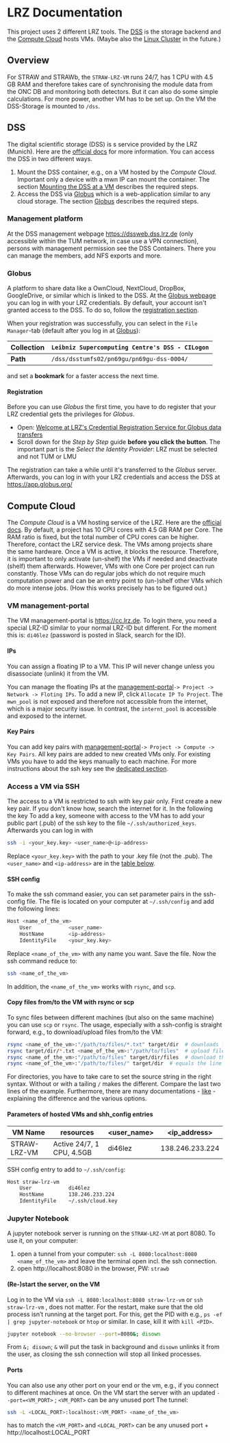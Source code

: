 # LRZ Documentation

This project uses 2 different LRZ tools. The [DSS](#DSS) is the storage backend and the [Compute Cloud](#Compute-Cloud) hosts VMs. (Maybe also the [Linux Cluster](https://doku.lrz.de/display/PUBLIC/Linux+Cluster) in the future.)

## Overview
For STRAW and STRAWb, the `STRAW-LRZ-VM` runs 24/7, has 1 CPU with 4.5 GB RAM and therefore takes care of synchronising the module data from the ONC DB and monitoring both detectors. But it can also do some simple calculations. For more power, another VM has to be set up. On the VM the DSS-Storage is mounted to `/dss`. 

## DSS
The digital scientific storage (DSS) is s service provided by the LRZ (Munich).  Here are the [official docs](https://doku.lrz.de/display/PUBLIC/Data+Science+Storage) for more information. 
You can access the DSS in two different ways. 
1. Mount the DSS container, e.g., on a VM hosted by the *Compute Cloud*. Important only a device with a mwn IP can mount the container. The section [Mounting the DSS at a VM](LRZ_mount_DSS.md) describes the required steps. 
1. Access the DSS via [Globus](https://www.globus.org) which is a web-application similar to any cloud storage. The section [Globus](#Globus) describes the required steps.

### Management platform
At the DSS management webpage https://dssweb.dss.lrz.de (only accessible within the TUM network, in case use a VPN connection), persons with management permission see the DSS Containers. There you can manage the members, add NFS exports and more.

### Globus
A platform to share data like a OwnCloud, NextCloud, DropBox, GoogleDrive, or similar which is linked to the DSS.
At the [Globus webpage](https://www.globus.org) you can log in with your LRZ credentials. By default, your account isn't granted access to the DSS. To do so, follow the [registration section](#Registration).

When your registration was successfully, you can select in the `File Manager`-tab (default after you log in at [Globus](https://www.globus.org)):

| **Collection** | `Leibniz Supercomputing Centre's DSS - CILogon` |
| --- | --- |
| **Path** | `/dss/dsstumfs02/pn69gu/pn69gu-dss-0004/` |

and set a **bookmark** for a faster access the next time.

#### Registration
Before you can use *Globus* the first time, you have to do register that your LRZ credential gets the privileges for *Globus*. 
- Open: [Welcome at LRZ's
Credential Registration Service for
Globus data transfers](https://www.dss.lrz.de/cilogon/register)
- Scroll down for the *Step by Step* guide **before you click the button**.
The important part is the *Select the Identity Provider*: LRZ must be selected and not TUM or LMU

The registration can take a while until it's transferred to the *Globus* server. Afterwards, you can log in with your LRZ credentials and access the DSS at https://app.globus.org/


## Compute Cloud
The *Compute Cloud* is a VM hosting service of the LRZ. Here are the [official docs](https://doku.lrz.de/display/PUBLIC/Compute+Cloud). By default, a project has 10 CPU cores with 4.5 GB RAM per Core. The RAM ratio is fixed, but the total number of CPU cores can be higher. Therefore, contact the LRZ service desk. The VMs among projects share the same hardware. Once a VM is active, it blocks the resource.
Therefore, it is important to only activate (un-shelf) the VMs if needed and deactivate (shelf) them afterwards. However, VMs with one Core per project can run constantly. Those VMs can do regular jobs which do not require much computation power and can be an entry point to (un-)shelf other VMs which do more intense jobs. (How this works precisely has to be figured out.)

### VM management-portal
The VM management-portal is https://cc.lrz.de. To login there, you need a special LRZ-ID similar to your normal LRZ-ID but different. For the moment this is: `di46lez` (password is posted in Slack, search for the ID).

#### IPs
You can assign a floating IP to a VM. This IP will never change unless you disassociate (unlink) it from the VM.

You can manage the floating IPs at the [management-portal](https://cc.lrz.de)`-> Project -> Network -> Floting IPs`.
To add a new IP, click `Allocate IP To Project`. The `mwn_pool` is not exposed and therefore not accessible from the internet, which is a major security issue.
In contrast, the `internt_pool` is accessible and exposed to the internet.

#### Key Pairs
You can add key pairs with [management-portal](https://cc.lrz.de)`-> Project -> Compute -> Key Pairs`. All key pairs are added to new created VMs only. For existing VMs you have to add the keys manually to each machine. For more instructions about the ssh key see the [dedicated section](#Access-a-VM-via-SSH).

### Access a VM via SSH
The access to a VM is restricted to ssh with key pair only. First create a new key pair. If you don't know how, search the internet for it. In the following the key 
To add a key, someone with access to the VM has to add your public part (.pub) of the ssh key to the file `~/.ssh/authorized_keys`. Afterwards you can log in with
```bash
ssh -i <your_key.key> <user_name>@<ip-address>
```
Replace `<your_key.key>` with the path to your .key file (not the .pub). The `<user_name>` and `<ip-address>` are in the [table below](#Parameters-of-hosted-VMs-and-shh_config-entries).

#### SSH config
To make the ssh command easier, you can set parameter pairs in the ssh-config file. The file is located on your computer at `~/.ssh/config` and add the following lines:
```bash
Host <name_of_the_vm>
    User            <user_name>
    HostName        <ip-address>
    IdentityFile    <your_key.key>
```
Replace `<name_of_the_vm>` with any name you want. Save the file. Now the ssh command reduce to:
```bash
ssh <name_of_the_vm>
```
In addition, the `<name_of_the_vm>` works with `rsync`, and `scp`.

#### Copy files from/to the VM with rsync or scp
To sync files between different machines (but also on the same machine) you can use `scp` or `rsync`. The usage, especially with a ssh-config is straight forward, e.g., to download/upload files from/to the VM:
```bash
rsync <name_of_the_vm>:"/path/to/files/*.txt" target/dir  # downloads files all txt-files from /path/to/files/
rsync target/dir/*.txt <name_of_the_vm>:"/path/to/files"  # upload files all txt-files from target/dir/
rsync <name_of_the_vm>:"/path/to/files" target/dir/files  # download the whole directory
rsync <name_of_the_vm>:"/path/to/files/" target/dir  # equals the line above
```
For directories, you have to take care to set the source string in the right syntax. Without or with a tailing `/` makes the different. Compare the last two lines of the example. Furthermore, there are many documentations - [like](https://linux.die.net/man/1/rsync) - explaining the difference and the various options.

#### Parameters of hosted VMs and shh_config entries

| VM Name | resources | <user_name> | <ip_address> |
| --- | --- | --- | --- |
| STRAW-LRZ-VM | Active 24/7, 1 CPU, 4.5GB | di46lez | 138.246.233.224 |

SSH config entry to add to `~/.ssh/config`:
```bash
Host straw-lrz-vm
    User            di46lez
    HostName        138.246.233.224
    IdentityFile    ~/.ssh/cloud.key
```

### Jupyter Notebook 

A jupyter notebook server is running on the `STRAW-LRZ-VM` at port 8080. To use it, on your computer:
1. open a tunnel from your computer: `ssh -L 8080:localhost:8080 <name_of_the_vm>` and leave the terminal open incl. the ssh connection.
1. open http://localhost:8080 in the browser, PW: `strawb`

#### (Re-)start the server, on the VM
Log in to the VM via `ssh -L 8080:localhost:8080 straw-lrz-vm` or `ssh straw-lrz-vm` , does not matter.
For the restart, make sure that the old process isn’t running at the target port. For this, get the PID with e.g., `ps -ef | grep jupyter-notebook` or `htop` or similar. In case, kill it with `kill <PID>`.
```bash
jupyter notebook --no-browser --port=8080&; disown
```
From `&; disown`; `&` will put the task in background and `disown` unlinks it from the user, as closing the ssh connection will stop all linked processes.

#### Ports
You can also use any other port on your end or the vm, e.g., if you connect to different machines at once.
On the VM start the server with an updated `--port=<VM_PORT>` ; `<VM_PORT>` can be any unused port
The tunnel: 
```bash
ssh -L <LOCAL_PORT>:localhost:<VM_PORT> <name_of_the_vm>
```
has to match the `<VM_PORT>` and `<LOCAL_PORT>` can be any unused port + http://localhost:LOCAL_PORT